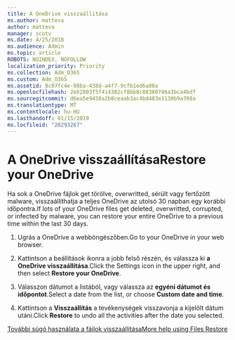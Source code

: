 ```yaml
---
title: A OneDrive visszaállítása
ms.author: matteva
author: matteva
manager: scotv
ms.date: 4/25/2018
ms.audience: Admin
ms.topic: article
ROBOTS: NOINDEX, NOFOLLOW
localization_priority: Priority
ms.collection: Adm_O365
ms.custom: Adm_O365
ms.assetid: 8c07fc4e-98ba-438d-a4f7-9cfb1ed6a08a
ms.openlocfilehash: 2eb2803f5f414302cf0bb8c88380746a3bca4bdf
ms.sourcegitcommit: d6ea5e9458a2b8ceaab3ac4bd483e1130b9a398a
ms.translationtype: MT
ms.contentlocale: hu-HU
ms.lasthandoff: 01/15/2019
ms.locfileid: "28293267"
---
```

# <a name="restore-your-onedrive"></a><span data-ttu-id="e1a8e-102">A OneDrive visszaállítása</span><span class="sxs-lookup"><span data-stu-id="e1a8e-102">Restore your OneDrive</span></span>

<span data-ttu-id="e1a8e-103">Ha sok a OneDrive fájlok get törölve, overwritted, sérült vagy fertőzött malware, visszaállíthatja a teljes OneDrive az utolsó 30 napban egy korábbi időpontra.</span><span class="sxs-lookup"><span data-stu-id="e1a8e-103">If lots of your OneDrive files get deleted, overwritted, corrupted, or infected by malware, you can restore your entire OneDrive to a previous time within the last 30 days.</span></span>
  
1. <span data-ttu-id="e1a8e-104">Ugrás a OneDrive a webböngészőben.</span><span class="sxs-lookup"><span data-stu-id="e1a8e-104">Go to your OneDrive in your web browser.</span></span>
    
2. <span data-ttu-id="e1a8e-105">Kattintson a beállítások ikonra a jobb felső részén, és válassza ki **a OneDrive visszaállítása**.</span><span class="sxs-lookup"><span data-stu-id="e1a8e-105">Click the Settings icon in the upper right, and then select **Restore your OneDrive**.</span></span>
    
3. <span data-ttu-id="e1a8e-106">Válasszon dátumot a listából, vagy válassza az **egyéni dátumot és időpontot**.</span><span class="sxs-lookup"><span data-stu-id="e1a8e-106">Select a date from the list, or choose **Custom date and time**.</span></span>
    
4. <span data-ttu-id="e1a8e-107">Kattintson a **Visszaállítás** a tevékenységek visszavonja a kijelölt dátum utáni.</span><span class="sxs-lookup"><span data-stu-id="e1a8e-107">Click **Restore** to undo all the activities after the date you selected.</span></span> 
    
[<span data-ttu-id="e1a8e-108">További súgó használata a fájlok visszaállítása</span><span class="sxs-lookup"><span data-stu-id="e1a8e-108">More help using Files Restore</span></span>](https://go.microsoft.com/fwlink/?linkid=872874)
  

